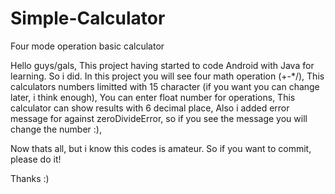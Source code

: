 # Simple-Calculator
Four mode operation basic calculator

Hello guys/gals,
This project having started to code Android with Java for learning. So i did.
In this project you will see four math operation (+-*/),
This calculators numbers limitted with 15 character (if you want you can change later, i think enough),
You can enter float number for operations,
This calculator can show results with 6 decimal place,
Also i added error message for against zeroDivideError, so if you see the message you will change the number :),

Now thats all, but i know this codes is amateur. So if you want to commit, please do it!

Thanks :)

